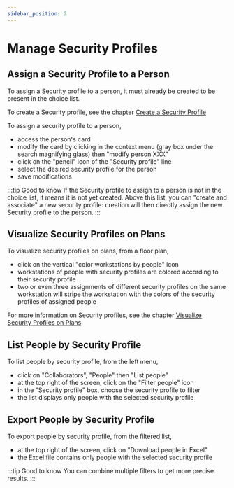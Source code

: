```yaml
---
sidebar_position: 2
---
```


# Manage Security Profiles

<Youtube code="clzkvRFd6U0"/>

## Assign a Security Profile to a Person

To assign a Security profile to a person, it must already be created to be present in the choice list.

To create a Security profile, see the chapter [Create a Security Profile](/en/docs/tutorials/person/personSecurityProfile/create)


To assign a security profile to a person,

-   access the person's card
-   modify the card by clicking in the context menu (gray box under the search magnifying glass) then "modify person XXX" 
-   click on the "pencil" icon of the "Security profile" line
-   select the desired security profile for the person
-   save modifications

:::tip Good to know
If the Security profile to assign to a person is not in the choice list, it means it is not yet created.
Above this list, you can "create and associate" a new security profile: creation will then directly assign the new Security profile to the person.
:::


## Visualize Security Profiles on Plans

To visualize security profiles on plans, from a floor plan,

-   click on the vertical "color workstations by people" icon
-   workstations of people with security profiles are colored according to their security profile
-   two or even three assignments of different security profiles on the same workstation will stripe the workstation with the colors of the security profiles of assigned people

For more information on Security profiles, see the chapter [Visualize Security Profiles on Plans](/en/docs/courses/views/2Dviews#display-security-profiles-on-plan)

## List People by Security Profile

To list people by security profile, from the left menu,

-   click on "Collaborators", "People" then "List people"
-   at the top right of the screen, click on the "Filter people" icon
-   in the "Security profile" box, choose the security profile to filter
-   the list displays only people with the selected security profile

## Export People by Security Profile

To export people by security profile, from the filtered list,

-   at the top right of the screen, click on "Download people in Excel"
-   the Excel file contains only people with the selected security profile

:::tip Good to know
You can combine multiple filters to get more precise results.
:::
